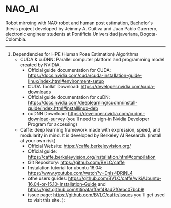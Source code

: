 # NAO_AI

Robot mirroing with NAO robot and human post estimation, Bachelor's thesis project developed by Jeimmy A. Cuitiva and Juan Pablo Guerrero, electronic engineer students at Pontificia Universidad javeriana, Bogota-Colombia.

------------------------------

1. Dependencies for HPE (Human Pose Estimation) Algorithms
    * CUDA & cuDNN: Parallel computer platform and programming model created by NVIDIA.
        * Official guide documentation for CUDA: https://docs.nvidia.com/cuda/cuda-installation-guide-linux/index.html#environment-setup 
        * CUDA Toolkit Download: https://developer.nvidia.com/cuda-downloads
        * Official guide documentation for cuDN: https://docs.nvidia.com/deeplearning/cudnn/install-guide/index.html#installlinux-deb
        * cuDNN Download: https://developer.nvidia.com/cudnn-download-survey (you'll need to sign-in Nvidia Developer Program for accessing)
    * Caffe: deep learning framework made with expression, speed, and modularity in mind. It is developed by Berkeley AI Research. (install at your own risk)
        * Official Website: https://caffe.berkeleyvision.org/
        * Official guide: https://caffe.berkeleyvision.org/installation.html#compilation
        * Git Repository: https://github.com/BVLC/caffe
        * Instalation tutorial for ubuntu 16.04: https://www.youtube.com/watch?v=DnIs4DRjNL4
        * othe users guides: https://github.com/BVLC/caffe/wiki/Ubuntu-16.04-or-15.10-Installation-Guide and https://gist.github.com/titipata/f0ef48ad2f0ebc07bcb9 
        * issue page: https://github.com/BVLC/caffe/issues you'll get used to visit this site. ): 
